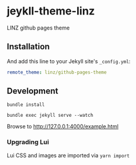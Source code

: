 # jeykll-theme-linz

LINZ github pages theme


## Installation


And add this line to your Jekyll site's `_config.yml`:

```yaml
remote_theme: linz/github-pages-theme
```


## Development

```shell
bundle install

bundle exec jekyll serve --watch
```

Browse to http://127.0.0.1:4000/example.html


### Upgrading Lui

Lui CSS and images are imported via `yarn import`